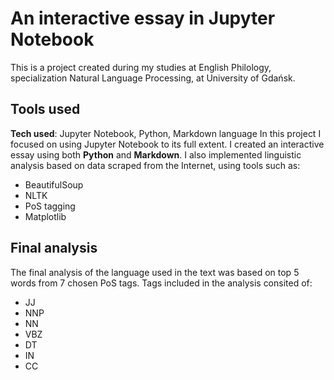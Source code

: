 # An interactive essay in Jupyter Notebook

This is a project created during my studies at English Philology, specialization Natural Language Processing, at University of Gdańsk.

## Tools used

**Tech used**: Jupyter Notebook, Python, Markdown language
In this project I focused on using Jupyter Notebook to its full extent. I created an interactive essay using both **Python** and **Markdown**. I also implemented linguistic analysis based on data scraped from the Internet, using tools such as:
* BeautifulSoup
* NLTK
* PoS tagging
* Matplotlib

## Final analysis
The final analysis of the language used in the text was based on top 5 words from 7 chosen PoS tags. Tags included in the analysis consited of:
* JJ
* NNP
* NN
* VBZ
* DT
* IN
* CC